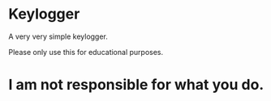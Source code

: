 # Keylogger
A very very simple keylogger.

Please only use this for educational purposes.

# I am not responsible for what you do.

